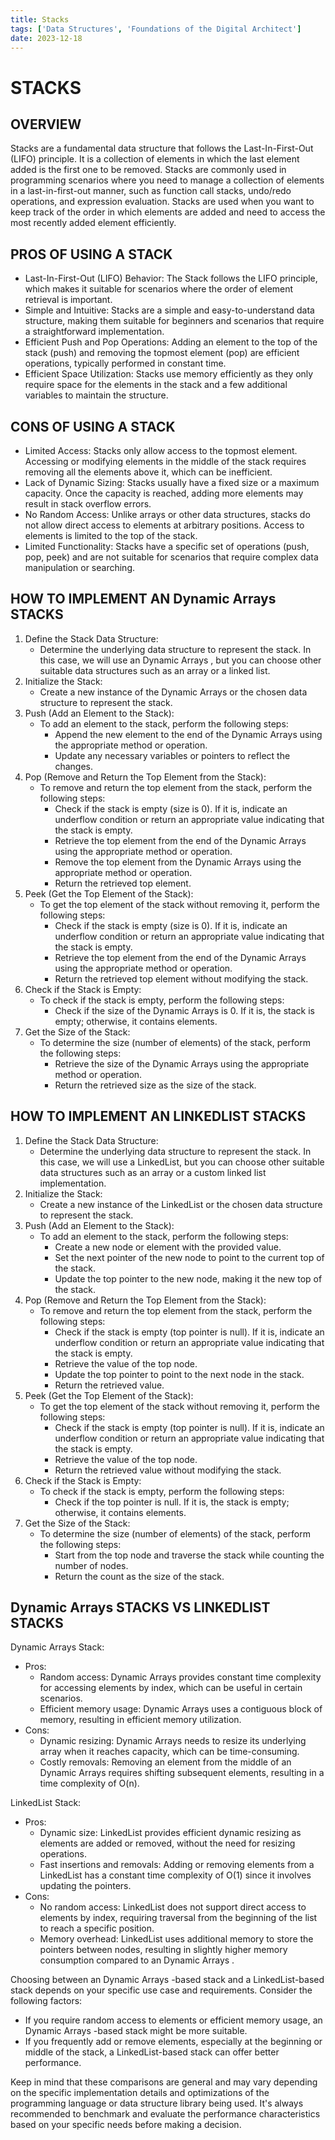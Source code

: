 ```yaml
---
title: Stacks
tags: ['Data Structures', 'Foundations of the Digital Architect']
date: 2023-12-18
---
```

# STACKS

## OVERVIEW

Stacks are a fundamental data structure that follows the Last-In-First-Out (LIFO) principle. It is a collection of elements in which the last element added is the first one to be removed. Stacks are commonly used in programming scenarios where you need to manage a collection of elements in a last-in-first-out manner, such as function call stacks, undo/redo operations, and expression evaluation. Stacks are used when you want to keep track of the order in which elements are added and need to access the most recently added element efficiently.

## PROS OF USING A STACK

- Last-In-First-Out (LIFO) Behavior: The Stack follows the LIFO principle, which makes it suitable for scenarios where the order of element retrieval is important.
- Simple and Intuitive: Stacks are a simple and easy-to-understand data structure, making them suitable for beginners and scenarios that require a straightforward implementation.
- Efficient Push and Pop Operations: Adding an element to the top of the stack (push) and removing the topmost element (pop) are efficient operations, typically performed in constant time.
- Efficient Space Utilization: Stacks use memory efficiently as they only require space for the elements in the stack and a few additional variables to maintain the structure.

## CONS OF USING A STACK

- Limited Access: Stacks only allow access to the topmost element. Accessing or modifying elements in the middle of the stack requires removing all the elements above it, which can be inefficient.
- Lack of Dynamic Sizing: Stacks usually have a fixed size or a maximum capacity. Once the capacity is reached, adding more elements may result in stack overflow errors.
- No Random Access: Unlike arrays or other data structures, stacks do not allow direct access to elements at arbitrary positions. Access to elements is limited to the top of the stack.
- Limited Functionality: Stacks have a specific set of operations (push, pop, peek) and are not suitable for scenarios that require complex data manipulation or searching.

## HOW TO IMPLEMENT AN Dynamic Arrays  STACKS
1. Define the Stack Data Structure:
    - Determine the underlying data structure to represent the stack. In this case, we will use an Dynamic Arrays , but you can choose other suitable data structures such as an array or a linked list.
2. Initialize the Stack:
    - Create a new instance of the Dynamic Arrays  or the chosen data structure to represent the stack.
3. Push (Add an Element to the Stack):
    - To add an element to the stack, perform the following steps:
        - Append the new element to the end of the Dynamic Arrays  using the appropriate method or operation.
        - Update any necessary variables or pointers to reflect the changes.
4. Pop (Remove and Return the Top Element from the Stack):
    - To remove and return the top element from the stack, perform the following steps:
        - Check if the stack is empty (size is 0). If it is, indicate an underflow condition or return an appropriate value indicating that the stack is empty.
        - Retrieve the top element from the end of the Dynamic Arrays  using the appropriate method or operation.
        - Remove the top element from the Dynamic Arrays  using the appropriate method or operation.
        - Return the retrieved top element.
5. Peek (Get the Top Element of the Stack):
    - To get the top element of the stack without removing it, perform the following steps:
        - Check if the stack is empty (size is 0). If it is, indicate an underflow condition or return an appropriate value indicating that the stack is empty.
        - Retrieve the top element from the end of the Dynamic Arrays  using the appropriate method or operation.
        - Return the retrieved top element without modifying the stack.
6. Check if the Stack is Empty:
    - To check if the stack is empty, perform the following steps:
        - Check if the size of the Dynamic Arrays  is 0. If it is, the stack is empty; otherwise, it contains elements.
7. Get the Size of the Stack:
    - To determine the size (number of elements) of the stack, perform the following steps:
        - Retrieve the size of the Dynamic Arrays  using the appropriate method or operation.
        - Return the retrieved size as the size of the stack.

## HOW TO IMPLEMENT AN LINKEDLIST STACKS
1. Define the Stack Data Structure:
    - Determine the underlying data structure to represent the stack. In this case, we will use a LinkedList, but you can choose other suitable data structures such as an array or a custom linked list implementation.
2. Initialize the Stack:
    - Create a new instance of the LinkedList or the chosen data structure to represent the stack.
3. Push (Add an Element to the Stack):
    - To add an element to the stack, perform the following steps:
        - Create a new node or element with the provided value.
        - Set the next pointer of the new node to point to the current top of the stack.
        - Update the top pointer to the new node, making it the new top of the stack.
4. Pop (Remove and Return the Top Element from the Stack):
    - To remove and return the top element from the stack, perform the following steps:
        - Check if the stack is empty (top pointer is null). If it is, indicate an underflow condition or return an appropriate value indicating that the stack is empty.
        - Retrieve the value of the top node.
        - Update the top pointer to point to the next node in the stack.
        - Return the retrieved value.
5. Peek (Get the Top Element of the Stack):
    - To get the top element of the stack without removing it, perform the following steps:
        - Check if the stack is empty (top pointer is null). If it is, indicate an underflow condition or return an appropriate value indicating that the stack is empty.
        - Retrieve the value of the top node.
        - Return the retrieved value without modifying the stack.
6. Check if the Stack is Empty:
    - To check if the stack is empty, perform the following steps:
        - Check if the top pointer is null. If it is, the stack is empty; otherwise, it contains elements.
7. Get the Size of the Stack:
    - To determine the size (number of elements) of the stack, perform the following steps:
        - Start from the top node and traverse the stack while counting the number of nodes.
        - Return the count as the size of the stack.

## Dynamic Arrays  STACKS VS LINKEDLIST STACKS

Dynamic Arrays  Stack:

- Pros:
  - Random access: Dynamic Arrays  provides constant time complexity for accessing elements by index, which can be useful in certain scenarios.
  - Efficient memory usage: Dynamic Arrays  uses a contiguous block of memory, resulting in efficient memory utilization.
- Cons:
  - Dynamic resizing: Dynamic Arrays  needs to resize its underlying array when it reaches capacity, which can be time-consuming.
  - Costly removals: Removing an element from the middle of an Dynamic Arrays  requires shifting subsequent elements, resulting in a time complexity of O(n).

LinkedList Stack:

- Pros:
  - Dynamic size: LinkedList provides efficient dynamic resizing as elements are added or removed, without the need for resizing operations.
  - Fast insertions and removals: Adding or removing elements from a LinkedList has a constant time complexity of O(1) since it involves updating the pointers.
- Cons:
  - No random access: LinkedList does not support direct access to elements by index, requiring traversal from the beginning of the list to reach a specific position.
  - Memory overhead: LinkedList uses additional memory to store the pointers between nodes, resulting in slightly higher memory consumption compared to an Dynamic Arrays .

Choosing between an Dynamic Arrays -based stack and a LinkedList-based stack depends on your specific use case and requirements. Consider the following factors:

- If you require random access to elements or efficient memory usage, an Dynamic Arrays -based stack might be more suitable.
- If you frequently add or remove elements, especially at the beginning or middle of the stack, a LinkedList-based stack can offer better performance.

Keep in mind that these comparisons are general and may vary depending on the specific implementation details and optimizations of the programming language or data structure library being used. It's always recommended to benchmark and evaluate the performance characteristics based on your specific needs before making a decision.
